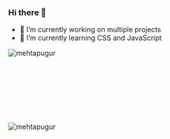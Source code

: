 ### Hi there 👋

- 🔭 I’m currently working on multiple projects
- 🌱 I’m currently learning CSS and JavaScript


<p><img align="left" src="https://github-readme-stats.vercel.app/api/top-langs?username=mehtapugur&show_icons=true&locale=en&layout=compact" alt="mehtapugur" /></p>
<br><br><br><br><br><br><br><br>
<p><img align="left" src="https://github-readme-streak-stats.herokuapp.com/?user=mehtapugur&" alt="mehtapugur" /></p>
